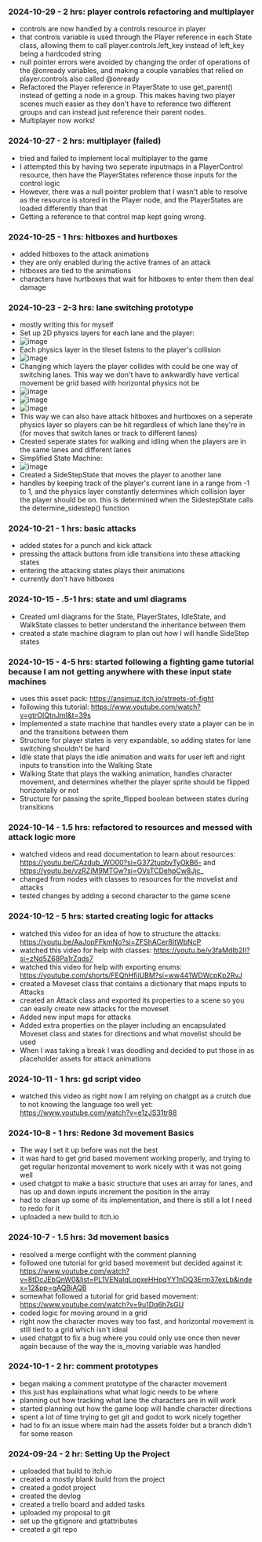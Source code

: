 ### 2024-10-29 - 2 hrs: player controls refactoring and multiplayer
* controls are now handled by a controls resource in player
* that controls variable is used through the Player reference in each State class, allowing them to call player.controls.left_key instead of left_key being a hardcoded string
* null pointer errors were avoided by changing the order of operations of the @onready variables, and making a couple variables that relied on player.controls also called @onready
* Refactored the Player reference in PlayerState to use get_parent() instead of getting a node in a group. This makes having two player scenes much easier as they don't have to reference two different groups and can instead just reference their parent nodes.
* Multiplayer now works!


### 2024-10-27 - 2 hrs: multiplayer (failed)
* tried and failed to implement local multiplayer to the game
* I attempted this by having two seperate inputmaps in a PlayerControl resource, then have the PlayerStates reference those inputs for the control logic
* However, there was a null pointer problem that I wasn't able to resolve as the resource is stored in the Player node, and the PlayerStates are loaded differently than that
* Getting a reference to that control map kept going wrong.


### 2024-10-25 - 1 hrs: hitboxes and hurtboxes
* added hitboxes to the attack animations
* they are only enabled during the active frames of an attack
* hitboxes are tied to the animations
* characters have hurtboxes that wait for hitboxes to enter them then deal damage

### 2024-10-23 - 2-3 hrs: lane switching prototype
* mostly writing this for myself
* Set up 2D physics layers for each lane and the player:
* ![image](https://github.com/user-attachments/assets/8e080e8d-7dac-4f72-b37a-33823439d829)
* Each physics layer in the tileset listens to the player's collision
* ![image](https://github.com/user-attachments/assets/d3de2e56-10ff-46d0-ba90-7e819f721588)
* Changing which layers the player collides with could be one way of switching lanes. This way we don't have to awkwardly have vertical movement be grid based with horizontal physics not be
* ![image](https://github.com/user-attachments/assets/7f5dfca0-3ad3-4647-800a-9ad4e0667dce)
* ![image](https://github.com/user-attachments/assets/31b043d4-d285-4449-9a24-17a680932b83)
* ![image](https://github.com/user-attachments/assets/5397c457-a5ea-42c5-b4cd-1abca5922468)
* This way we can also have attack hitboxes and hurtboxes on a seperate physics layer so players can be hit regardless of which lane they're in (for moves that switch lanes or track to different lanes)
* Created seperate states for walking and idling when the players are in the same lanes and different lanes
* Simplified State Machine:
* ![image](https://github.com/user-attachments/assets/5afd2e0f-ac98-4f10-afef-c0a91a6541ef)
* Created a SideStepState that moves the player to another lane
* handles by keeping track of the player's current lane in a range from -1 to 1, and the physics layer constantly determines which collision layer the player should be on. this is determined when the SidestepState calls the determine_sidestep() function


### 2024-10-21 - 1 hrs: basic attacks
* added states for a punch and kick attack
* pressing the attack buttons from idle transitions into these attacking states
* entering the attacking states plays their animations
* currently don't have hitboxes

### 2024-10-15 - .5-1 hrs: state and uml diagrams
* Created uml diagrams for the State, PlayerStates, IdleState, and WalkState classes to better understand the inheritance between them
* created a state machine diagram to plan out how I will handle SideStep states

### 2024-10-15 - 4-5 hrs: started following a fighting game tutorial because I am not getting anywhere with these input state machines
* uses this asset pack: https://ansimuz.itch.io/streets-of-fight
* following this tutorial: https://www.youtube.com/watch?v=gtrOIQtnJmI&t=39s
* Implemented a state machine that handles every state a player can be in and the transitions between them
* Structure for player states is very expandable, so adding states for lane switching shouldn't be hard
* Idle state that plays the idle animation and waits for user left and right inputs to transition into the Walking State
* Walking State that plays the walking animation, handles character movement, and determines whether the player sprite should be flipped horizontally or not
* Structure for passing the sprite_flipped boolean between states during transitions

### 2024-10-14 - 1.5 hrs: refactored to resources and messed with attack logic more
* watched videos and read documentation to learn about resources: https://youtu.be/CAzdub_WO00?si=G372tupbvTyOkB6- and https://youtu.be/vzRZjM9MTGw?si=OVsTCDehpCw8Jjc_
* changed from nodes with classes to resources for the movelist and attacks
* tested changes by adding a second character to the game scene

### 2024-10-12 - 5 hrs: started creating logic for attacks
* watched this video for an idea of how to structure the attacks: https://youtu.be/AaJopFFkmNo?si=ZFShACer8ItWbNcP
* watched this video for help with classes: https://youtu.be/y3faMdIb2II?si=zNd5Z68Pa1rZqds7
* watched this video for help with exporting enums: https://youtube.com/shorts/FEQhHfiiUBM?si=ww441WDWcpKp2RvJ
* created a Moveset class that contains a dictionary that maps inputs to Attacks
* created an Attack class and exported its properties to a scene so you can easily create new attacks for the moveset
* Added new input maps for attacks
* Added extra properties on the player including an encapsulated Moveset class and states for directions and what movelist should be used
* When I was taking a break I was doodling and decided to put those in as placeholder assets for attack animations


### 2024-10-11 - 1 hrs: gd script video
* watched this video as right now I am relying on chatgpt as a crutch due to not knowing the language too well yet: https://www.youtube.com/watch?v=e1zJS31tr88

### 2024-10-8 - 1 hrs: Redone 3d movement Basics
* The way I set it up before was not the best
* it was hard to get grid based movement working properly, and trying to get regular horizontal movement to work nicely with it was not going well
* used chatgpt to make a basic structure that uses an array for lanes, and has up and down inputs increment the position in the array
* had to clean up some of its implementation, and there is still a lot I need to redo for it
* uploaded a new build to itch.io

### 2024-10-7 - 1.5 hrs: 3d movement basics
* resolved a merge conflight with the comment planning
* followed one tutorial for grid based movement but decided against it: https://www.youtube.com/watch?v=8tDcJEbQnW0&list=PL1VENaIqLopxeHHpqYY1nDQ3Erm37exLb&index=12&pp=gAQBiAQB
* somewhat followed a tutorial for grid based movement: https://www.youtube.com/watch?v=9u1Dq6h7sGU
* coded logic for moving around in a grid
* right now the character moves way too fast, and horizontal movement is still tied to a grid which isn't ideal
* used chatgpt to fix a bug where you could only use once then never again because of the way the is_moving variable was handled

### 2024-10-1 - 2 hr: comment prototypes
* began making a comment prototype of the character movement
* this just has explainations what what logic needs to be where
* planning out how tracking what lane the characters are in will work
* started planning out how the game loop will handle character directions
* spent a lot of time trying to get git and godot to work nicely together
*   had to fix an issue where main had the assets folder but a branch didn't for some reason

### 2024-09-24 - 2 hr: Setting Up the Project
* uploaded that build to itch.io
* created a mostly blank build from the project
* created a godot project
* created the devlog
* created a trello board and added tasks
* uploaded my proposal to git
* set up the gitignore and gitattributes
* created a git repo

